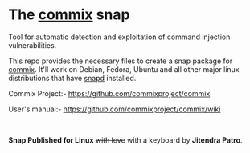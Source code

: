# The [commix](https://github.com/commixproject/commix) snap

Tool for automatic detection and exploitation of command injection vulnerabilities.


This repo provides the necessary files to create a snap package for [commix](https://github.com/commixproject/commix). It'll work on Debian, Fedora, Ubuntu and all other major linux distributions that have [snapd](https://snapcraft.io/docs/installing-snapd) installed.


Commix Project:- https://github.com/commixproject/commix

User's manual:- https://github.com/commixproject/commix/wiki


&nbsp;
&nbsp;
&nbsp;



**Snap Published for Linux** ~~with love~~ with a keyboard by **Jitendra Patro**.
